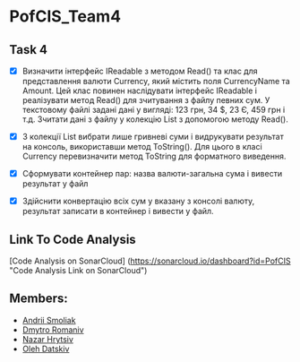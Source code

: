﻿# PofCIS_Team4

## Task 4

- [x] Визначити інтерфейс IReadable з методом Read() та клас для представлення валюти Currency, який містить поля CurrencyName та Amount. Цей клас повинен наслідувати інтерфейс IReadable і реалізувати метод Read() для зчитування з файлу певних сум. У текстовому файлі задані дані у вигляді: 123 грн, 34 $, 23 Є, 459 грн і т.д. Зчитати дані з файлу у колекцію List з допомогою методу Read().

- [x] З колекції List вибрати лише гривневі суми і видрукувати результат на консоль, використавши метод ToString(). Для цього в класі Currency перевизначити метод ToString для форматного виведення. 

- [x] Сформувати контейнер пар: назва валюти-загальна сума і вивести результат у файл

- [x] Здійснити конвертацію всіх сум у вказану з консолі валюту, результат записати в контейнер і вивести у файл.


## Link To Code Analysis

[Code Analysis on SonarCloud] (https://sonarcloud.io/dashboard?id=PofCIS "Code Analysis Link on SonarCloud")

## Members:
* [Andrii Smoliak](https://github.com/SmoliakAndrii "Andrii Smoliak")
* [Dmytro Romaniv](https://github.com/DmytroRomaniv "Dmytro Romaniv")
* [Nazar Hrytsiv](https://github.com/nazarhrytsiv "Nazar Hrytsiv")
* [Oleh Datskiv](https://github.com/olegdatskiv "Oleh Datskiv")


